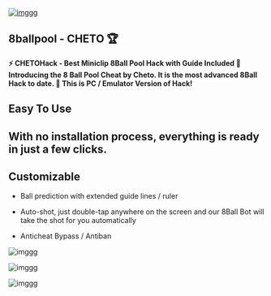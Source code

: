 [![imggg](https://i.postimg.cc/6Q9GHXCD/image234.png)](https://discord.gg/QYKbP2Js)

## 8ballpool - CHETO 🏆

**⚡ CHETOHack - Best Miniclip 8Ball Pool Hack with Guide Included
🎱 Introducing the 8 Ball Pool Cheat by Cheto. It is the most advanced 8Ball Hack to date.
🎱 This is PC / Emulator Version of Hack!**

## Easy To Use

## With no installation process, everything is ready in just a few clicks.

## Customizable

- Ball prediction with extended guide lines / ruler

- Auto-shot, just double-tap anywhere on the screen and our 8Ball Bot will take the shot for you automatically

- Anticheat Bypass / Antiban

![imggg](https://i.postimg.cc/kgwnFvGF/5148e-Zd-R4-Cx-GLXl.jpg)

![imggg](https://i.postimg.cc/NjQsHzsj/8ac4a2-Pwkmln9-A5.jpg)

![imggg](https://i.postimg.cc/7Y3PbkyR/8ac4a2-Pwkmln9-A5.jpg)
